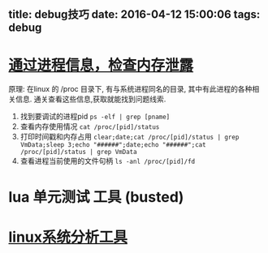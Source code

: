 title: debug技巧
date: 2016-04-12 15:00:06
tags: debug
---





# [通过进程信息，检查内存泄露](http://www.lua.ren/topic/5/%E9%80%9A%E8%BF%87%E8%BF%9B%E7%A8%8B%E4%BF%A1%E6%81%AF-%E6%A3%80%E6%9F%A5%E5%86%85%E5%AD%98%E6%B3%84%E9%9C%B2)
原理: 在linux 的 /proc 目录下, 有与系统进程同名的目录, 其中有此进程的各种相关信息. 通关查看这些信息,获取就能找到问题线索. 
<!--more-->

1. 找到要调试的进程pid
    `ps -elf | grep [pname]`
2. 查看内存使用情况
    `cat /proc/[pid]/status`
3. 打印时间戳和内存占用
    `clear;date;cat /proc/[pid]/status | grep VmData;sleep 3;echo "######";date;echo "######";cat /proc/[pid]/status | grep VmData`
4. 查看进程当前使用的文件句柄
    `ls -anl /proc/[pid]/fd`

# lua 单元测试 工具 (busted)
# [linux系统分析工具](http://xuclv.blog.51cto.com/5503169/1176839)
